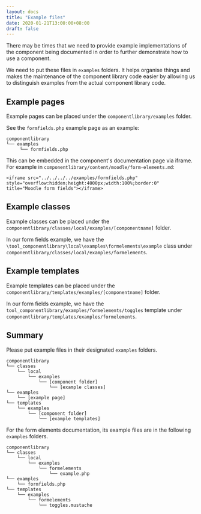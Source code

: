 ```yaml
---
layout: docs
title: "Example files"
date: 2020-01-21T13:00:00+08:00
draft: false
---
```


There may be times that we need to provide example implementations of the component being documented in order to further demonstrate how to use a component.

We need to put these files in `examples` folders. It helps organise things and makes the maintenance of the component library code easier by allowing us to distinguish examples from the actual component library code. 


## Example pages

Example pages can be placed under the `componentlibrary/examples` folder. 

See the `formfields.php` example page as an example:

```
componentlibrary
└── examples
     └── formfields.php
```

This can be embedded in the component's documentation page via iframe. For example in `componentlibrary/content/moodle/form-elements.md`:

```
<iframe src="../../../../examples/formfields.php" style="overflow:hidden;height:4000px;width:100%;border:0" title="Moodle form fields"></iframe>
```

## Example classes

Example classes can be placed under the `componentlibrary/classes/local/examples/[componentname]` folder. 

In our form fields example, we have the `\tool_componentlibrary\local\examples\formelements\example` class under `componentlibrary/classes/local/examples/formelements`.

## Example templates

Example templates can be placed under the `componentlibrary/templates/examples/[componentname]` folder.

In our form fields example, we have the `tool_componentlibrary/examples/formelements/toggles` template under `componentlibrary/templates/examples/formelements`.

## Summary

Please put example files in their designated `examples` folders.
```
componentlibrary
└── classes
    └── local
        └── examples
            └── [component folder]
                └── [example classes]
└── examples
    └── [example page]
└── templates
    └── examples
        └── [component folder]
            └── [example templates]
```

For the form elements documentation, its example files are in the following `examples` folders.
```
componentlibrary
└── classes
    └── local
        └── examples
            └── formelements
                └── example.php
└── examples
    └── formfields.php
└── templates
    └── examples
        └── formelements
            └── toggles.mustache
```
